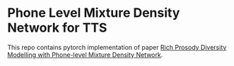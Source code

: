# Phone Level Mixture Density Network for TTS
  This repo contains pytorch implementation of paper [Rich Prosody Diversity Modelling with Phone-level Mixture Density Network](https://arxiv.org/abs/2102.00851).
